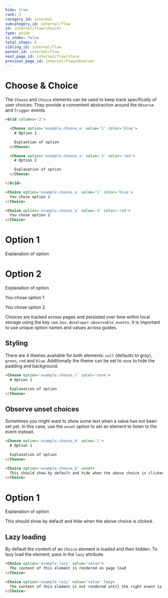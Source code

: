 ```yaml
---
hide: true
rank: 3
category_id: internal
subcategory_id: internal/flow
id: internal/flow/choices
type: guide
is_index: false
total_steps: 5
sibling_id: internal/flow
parent_id: internal/flow
next_page_id: internal/flow/store
previous_page_id: internal/flow/observer
---
```

<!-- does not need translation -->

# Choose & Choice

The `Choose` and `Choice` elements can be used to keep track specifically of
user choices. They provide a convenient abstraction around the `Observe` and
`Trigger` events.

```html
<Grid columns='2'>

  <Choose option='example.choose_a' value='1' color='blue'>
    # Option 1

    Explantion of option
  </Choose>

  <Choose option='example.choose_a' value='2' color='red'>
    # Option 2

    Explanation of option
  </Choose>

</Grid>

<Choice option='example.choose_a' value='1' color='blue'>
  You chose option 1
</Choice>

<Choice option='example.choose_a' value='2' color='red'>
  You chose option 2
</Choice>
```

<H>

<Grid columns="2">

<Choose option="example.choose_a" value="1" color="blue">

# Option 1

Explanation of option

</Choose>

<Choose option="example.choose_a" value="2" color="red">

# Option 2

Explanation of option

</Choose>

</Grid>

<Choice option="example.choose_a" value="1" color="blue">

You chose option 1

</Choice>

<Choice option="example.choose_a" value="2" color="red">

You chose option 2

</Choice>

</H>

<Message notice>

Choices are tracked across pages and persisted over time within local storage
using the key `com.box.developer.observable_events`. It is important to use
unique option names and values across guides.

</Message>

## Styling

There are 4 themes available for both elements: `null` (defaults to gray),
`green`, `red` and `blue`. Additionally the theme can be set to `none` to hide
the padding and background.

```html
<Choose option='example.choose_c' color='none'>
  # Option 1

  Explanation of option
</Choose>
```

## Observe unset choices

Sometimes you might want to show some text when a value has not been set yet. In
this case, use the `unset` option to set an element to listen to the event
instead.

```html
<Choose option='example.choose_b' value='1'>
  # Option 1

  Explanation of option
</Choose>

<Choice option='example.choose_b' unset>
  This should show by default and hide when the above choice is clicked.
</Choice>
```

<H>

<Choose option="example.choose_b" value="1">

# Option 1

Explanation of option

</Choose>

<Choice option="example.choose_b" unset>

This should show by default and hide when the above choice is clicked.

</Choice>

</H>

## Lazy loading

By default the content of an `Choice` element is loaded and then hidden. To
lazy load the element, pass in the `lazy` attribute.

```html
<Choice option='example.lazy' value='value'>
  The content of this element is rendered on page load
</Choice>

<Choice option='example.lazy' value='value' lazy>
  The content of this element is not rendered until the right event is triggered.
</Choice>
```
